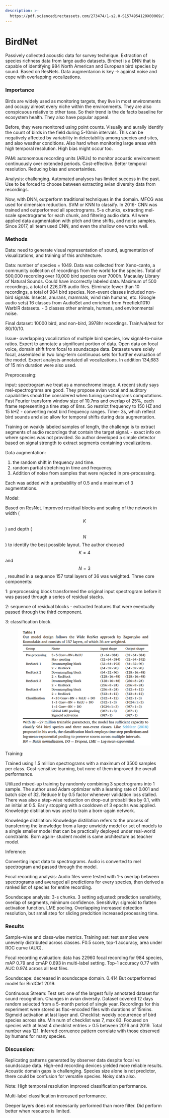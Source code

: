 ```yaml
---
description: >-
  https://pdf.sciencedirectassets.com/273474/1-s2.0-S1574954120X00069/1-s2.0-S1574954121000273/main.pdf?X-Amz-Security-Token=IQoJb3JpZ2luX2VjENz%2F%2F%2F%2F%2F%2F%2F%2F%2F%2FwEaCXVzLWVhc3QtMSJGMEQCIEIAh
---
```


# BirdNet

Passively collected acoustic data for survey technique. Extraction of species richness data from large audio datasets. Birdnet is a DNN that is capable of identifying 984 North American and European bird species by sound. Based on ResNets. Data augmentarion is key -> against noise and cope with overlapping vocalizations.

### Importance

Birds are widely used as monitoring targets, they live in most environments and occupy almost every niche within the environments. They are also conspicuous relative to other taxa. So their trend is the de facto baseline for ecosystem health. They also have popular appeal. &#x20;

Before, they were monitored using point counts. Visually and aurally identify the count of birds in the field during 5-10min intervals. This can be negatively affected by variability in detectability among species and sites, and also weather conditions. Also hard when monitoring large areas with high temporal resolution. High bias might occur too.

PAM: autonomous recording units (ARUs) to monitor acoustic environment continuously over extended periods. Cost-effective. Better temporal resolution. Reducing bias and uncertainties.

Analysis: challenging. Automated analyses has limited success in the past. Use to be forced to choose between extracting avian diversity data from recordings.

Now, with DNN, outperform traditional techniques in the domain. MFCG was used for dimension reduction. SVM or KNN to classify. In 2016- CNN was trained and outperformed all spectrograms. 5-s chunks, extracting mel-scale spectrograms for each chunk, and filtering audio data. All were applied data augmentation with pitch and time shifts, and noise samples. Since 2017, all team used CNN, and even the shallow one works well.&#x20;

### Methods

Data: need to generate visual representation of sound, augmentation of visualizations, and training of this architecture.

Data: number of species = 1049. Data was collected from Xeno-canto, a community collection of recordings from the world for the species. Total of 500,000 recording over 10,000 bird species over 7000h. Macaulay Library of Natural Sounds. Could have incorrectly labeled data. Maximum of 500 recordings, a total of 226,078 audio files. Eliminate fewer than 10 recordings, a total of 984 bird species. Non-event classes included non-bird signals. Insects, anurans, mammals, wind rain humans, etc. (Google audio sets) 16 classes from AudioSet and enriched from Freefield1010 WarblR datasets. - 3 classes other animals, humans, and environmental noise.

Final dataset: 10000 bird, and non-bird, 3978hr recordings. Train/val/test for 80/10/10.

Issue- overlapping vocalization of multiple bird species, low signal-to-noise ratios. Expert to annotate a significant portion of data. Open data on focal voice, domain shift from focal to soundscape data. Datasets were solely focal, assembled in two long-term continuous sets for further evaluation of the model.  Expert analysts annotated all vocalizations. In addition 134,683 of 15 min duration were also used.

Preprocessing:&#x20;

input: spectrogram we treat as a monochrome image. A recent study says mel-spectrograms are good. They propose avian vocal and auditory capabilities should be considered when tuning spectrograms computations. Fast Fourier transform window size of 10.7ms and overlap of 25%, each frame representing a time step of 8ms. So restrict frequency to 150 HZ and 15 kHZ - converting most bird frequency ranges.  Time- 3s, which reflect bird sounds and also allow for temporal shifts during data augmentation.

Training on weakly labeled samples of length, the challenge is to extract segments of audio recordings that contain the target signal. - exact info on where species was not provided. So author developed a simple detector based on signal strength to extract segments containing vocalizations.&#x20;

Data augmentation:

1. the random shift in frequency and time.
2. random partial stretching in time and frequency.
3. Addition of noise from samples that were rejected in pre-processing.

Each was added with a probability of 0.5 and a maximum of 3 augmentations.

Model:

Based on ResNet. Improved residual blocks and scaling of the network in width ($$K$$) and depth ($$N$$) to identify the best possible layout. The author choosed $$K = 4$$ and $$N=3$$, resulted in a sequence 157 total layers of 36 was weighted. Three core components:&#x20;

1: preprocessing block transformed the original input spectrogram before it was passed through a series of residual stacks.

2: sequence of residual blocks - extracted features that were eventually passed through the third component.

3: classification block.&#x20;

<figure><img src="../.gitbook/assets/image (5).png" alt=""><figcaption></figcaption></figure>



Training:

Trained using 1.5 million spectrograms with a maximum of 3500 samples per class. Cost-sensitive learning, but none of them improved the overall performance.&#x20;

Utilized mixed-up training by randomly combining 3 spectrograms into 1 sample. The author used Adam optimizer with a learning rate of 0.001 and batch size of 32. Reduce lr by 0.5 factor whenever validation loss stalled. There was also a step-wise reduction on drop-out probabilities by 0.1, with an initial at 0.5. Early stopping with a cooldown of 3 epochs was applied. Knowledge distillation was used to train a born-again network.&#x20;

Knowledge distillation: Knowledge distillation refers to the process of transferring the knowledge from a large unwieldy model or set of models to a single smaller model that can be practically deployed under real-world constraints. Born again- student model is same architecture as teacher model.

Inference:

Converting input data to spectrograms. Audio is converted to mel spectrogram and passed through the model.&#x20;

Focal recording analysis: Audio files were tested with 1-s overlap between spectrograms and averaged all predictions for every species, then derived a ranked list of species for entire recording.

Soundscape analysis: 3-s chunks. 3 setting adjusted: prediction sensitivity, overlap of segments, minimum confidence. Sensitivity: sigmoid to flatten activation function. LME pooling. Overlapping increased detection resolution, but small step for sliding predcition increased processing time.

### Results

Sample-wise and class-wise metrics. Training set: test samples were unevenly distributed across classes. F0.5 score, top-1 accuracy, area under ROC curve (AUC).&#x20;

Focal recording evaluation: data has 22960 focal recording for 984 species, mAP 0.79 and cmAP 0.693 in multi-label setting. Top-1 accuracy 0.77 with AUC 0.974 across all test files.&#x20;

Soundscape: decreased in soundscape domain. 0.414 But outperformed model for BirdClef 2019.

Continuous Stream: Test set: one of the largest fully annotated dataset for sound recognition. Changes in avian diversity. Dataset covered 12 days random selected from a 5-month period of single year. Recordings for this experiment were stored as flac-encoded files with durations of 15mins. Sigmoid activation at last layer and. Checklist: weekly occurrence of bird species across site. Min num of checklist was 7, max 83. Focused on species with at least 4 checklist entries > 0.5 between 2016 and 2019. Total number was 121. Inferred corruence pattern correlate with those observed by humans for many species.

### Discussion:

Replicating patterns generated by observer data despite focal vs soundscape data. High-end recording devices yielded more reliable results. Acoustic domain gaps is challenging. Species size alone is not predictor, there could be confusion for versatile species. Noisy data also.&#x20;

Note: High temporal resolution improved classification performance.

Multi-label classification increased performance.

Deeper layers does not necessarily performed than more filter. Did perform better when resource is limited.
